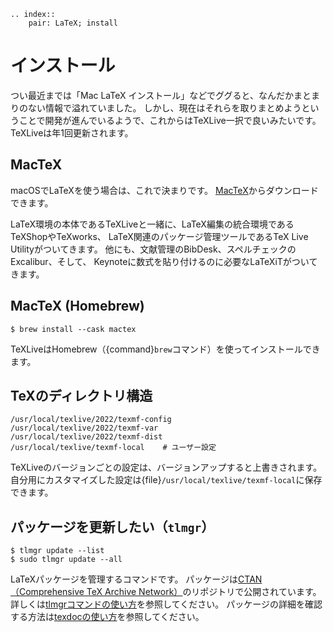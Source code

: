 ```{eval-rst}
.. index::
    pair: LaTeX; install
```

# インストール

つい最近までは「Mac LaTeX インストール」などでググると、なんだかまとまりのない情報で溢れていました。
しかし、現在はそれらを取りまとめようということで開発が進んでいるようで、これからはTeXLive一択で良いみたいです。
TeXLiveは年1回更新されます。

## MacTeX

macOSでLaTeXを使う場合は、これで決まりです。
[MacTeX](https://tug.org/mactex/)からダウンロードできます。

LaTeX環境の本体であるTeXLiveと一緒に、LaTeX編集の統合環境であるTeXShopやTeXworks、
LaTeX関連のパッケージ管理ツールであるTeX Live Utilityがついてきます。
他にも、文献管理のBibDesk、スペルチェックのExcalibur、そして、
Keynoteに数式を貼り付けるのに必要なLaTeXiTがついてきます。

## MacTeX (Homebrew)

```console
$ brew install --cask mactex
```

TeXLiveはHomebrew（{command}`brew`コマンド）を使ってインストールできます。

## TeXのディレクトリ構造

```text
/usr/local/texlive/2022/texmf-config
/usr/local/texlive/2022/texmf-var
/usr/local/texlive/2022/texmf-dist
/usr/local/texlive/texmf-local    # ユーザー設定
```

TeXLiveのバージョンごとの設定は、バージョンアップすると上書きされます。
自分用にカスタマイズした設定は{file}`/usr/local/texlive/texmf-local`に保存できます。

## パッケージを更新したい（``tlmgr``）

```console
$ tlmgr update --list
$ sudo tlmgr update --all
```

LaTeXパッケージを管理するコマンドです。
パッケージは[CTAN（Comprehensive TeX Archive Network）](https://www.ctan.org/)のリポジトリで公開されています。
詳しくは[tlmgrコマンドの使い方](../command/command-tlmgr.md)を参照してください。
パッケージの詳細を確認する方法は[texdocの使い方](../command/command-texdoc.md)を参照してください。
